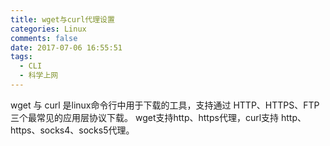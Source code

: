 ```yaml
---
title: wget与curl代理设置
categories: Linux
comments: false
date: 2017-07-06 16:55:51
tags:
  - CLI
  - 科学上网
---
```

wget 与 curl 是linux命令行中用于下载的工具，支持通过 HTTP、HTTPS、FTP 三个最常见的应用层协议下载。
wget支持http、https代理，curl支持 http、https、socks4、socks5代理。



<!--more-->